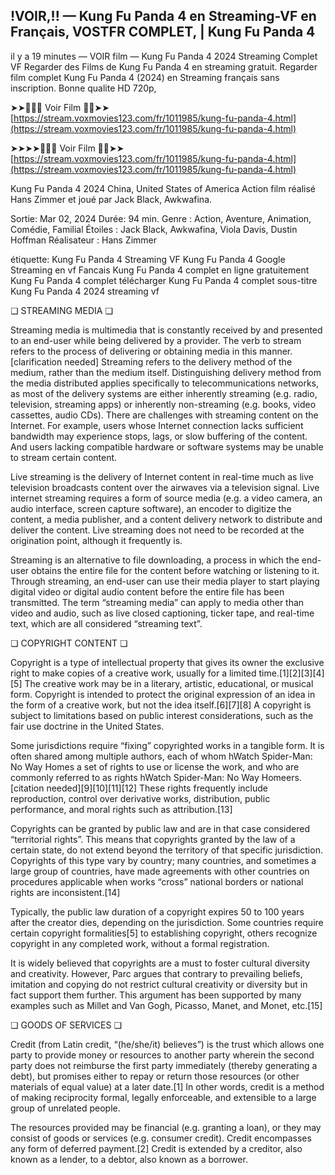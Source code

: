 ## !VOIR,!! — Kung Fu Panda 4 en Streaming-VF en Français, VOSTFR COMPLET, | Kung Fu Panda 4

il y a 19 minutes — VOIR film — Kung Fu Panda 4 2024 Streaming Complet VF Regarder des Films de Kung Fu Panda 4 en streaming gratuit. Regarder film complet Kung Fu Panda 4 (2024) en Streaming français sans inscription. Bonne qualite HD 720p,

➤➤🔴✅📱 Voir Film 🔴✅➤➤ [https://stream.voxmovies123.com/fr/1011985/kung-fu-panda-4.html](https://stream.voxmovies123.com/fr/1011985/kung-fu-panda-4.html)

➤➤➤➤🔴✅📱 Voir Film 🔴✅➤➤ [https://stream.voxmovies123.com/fr/1011985/kung-fu-panda-4.html](https://stream.voxmovies123.com/fr/1011985/kung-fu-panda-4.html)

Kung Fu Panda 4 2024 China, United States of America Action film réalisé Hans Zimmer et joué par Jack Black, Awkwafina. 

Sortie: Mar 02, 2024
Durée:  94 min.
Genre : Action, Aventure, Animation, Comédie, Familial
Étoiles : Jack Black, Awkwafina, Viola Davis, Dustin Hoffman
Réalisateur : Hans Zimmer

étiquette:
Kung Fu Panda 4 Streaming VF
Kung Fu Panda 4 Google Streaming en vf Fancais
Kung Fu Panda 4 complet en ligne gratuitement
Kung Fu Panda 4 complet télécharger
Kung Fu Panda 4 complet sous-titre
Kung Fu Panda 4 2024 streaming vf

❏ STREAMING MEDIA ❏

Streaming media is multimedia that is constantly received by and presented to an end-user while being delivered by a provider. The verb to stream refers to the process of delivering or obtaining media in this manner.[clarification needed] Streaming refers to the delivery method of the medium, rather than the medium itself. Distinguishing delivery method from the media distributed applies specifically to telecommunications networks, as most of the delivery systems are either inherently streaming (e.g. radio, television, streaming apps) or inherently non-streaming (e.g. books, video cassettes, audio CDs). There are challenges with streaming content on the Internet. For example, users whose Internet connection lacks sufficient bandwidth may experience stops, lags, or slow buffering of the content. And users lacking compatible hardware or software systems may be unable to stream certain content.

Live streaming is the delivery of Internet content in real-time much as live television broadcasts content over the airwaves via a television signal. Live internet streaming requires a form of source media (e.g. a video camera, an audio interface, screen capture software), an encoder to digitize the content, a media publisher, and a content delivery network to distribute and deliver the content. Live streaming does not need to be recorded at the origination point, although it frequently is.

Streaming is an alternative to file downloading, a process in which the end-user obtains the entire file for the content before watching or listening to it. Through streaming, an end-user can use their media player to start playing digital video or digital audio content before the entire file has been transmitted. The term “streaming media” can apply to media other than video and audio, such as live closed captioning, ticker tape, and real-time text, which are all considered “streaming text”.

❏ COPYRIGHT CONTENT ❏

Copyright is a type of intellectual property that gives its owner the exclusive right to make copies of a creative work, usually for a limited time.[1][2][3][4][5] The creative work may be in a literary, artistic, educational, or musical form. Copyright is intended to protect the original expression of an idea in the form of a creative work, but not the idea itself.[6][7][8] A copyright is subject to limitations based on public interest considerations, such as the fair use doctrine in the United States.

Some jurisdictions require “fixing” copyrighted works in a tangible form. It is often shared among multiple authors, each of whom hWatch Spider-Man: No Way Homes a set of rights to use or license the work, and who are commonly referred to as rights hWatch Spider-Man: No Way Homeers.[citation needed][9][10][11][12] These rights frequently include reproduction, control over derivative works, distribution, public performance, and moral rights such as attribution.[13]

Copyrights can be granted by public law and are in that case considered “territorial rights”. This means that copyrights granted by the law of a certain state, do not extend beyond the territory of that specific jurisdiction. Copyrights of this type vary by country; many countries, and sometimes a large group of countries, have made agreements with other countries on procedures applicable when works “cross” national borders or national rights are inconsistent.[14]

Typically, the public law duration of a copyright expires 50 to 100 years after the creator dies, depending on the jurisdiction. Some countries require certain copyright formalities[5] to establishing copyright, others recognize copyright in any completed work, without a formal registration.

It is widely believed that copyrights are a must to foster cultural diversity and creativity. However, Parc argues that contrary to prevailing beliefs, imitation and copying do not restrict cultural creativity or diversity but in fact support them further. This argument has been supported by many examples such as Millet and Van Gogh, Picasso, Manet, and Monet, etc.[15]

❏ GOODS OF SERVICES ❏

Credit (from Latin credit, “(he/she/it) believes”) is the trust which allows one party to provide money or resources to another party wherein the second party does not reimburse the first party immediately (thereby generating a debt), but promises either to repay or return those resources (or other materials of equal value) at a later date.[1] In other words, credit is a method of making reciprocity formal, legally enforceable, and extensible to a large group of unrelated people.

The resources provided may be financial (e.g. granting a loan), or they may consist of goods or services (e.g. consumer credit). Credit encompasses any form of deferred payment.[2] Credit is extended by a creditor, also known as a lender, to a debtor, also known as a borrower.
